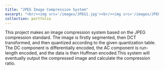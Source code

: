 ```yaml
---
title: "JPEG Image Compression System"
excerpt: "<br/><img src='/images/JPEG1.jpg'><br/><img src='/images/JPEG2.jpg'>"
collection: portfolio
---
```


This project makes an image compression system based on the JPEG compression standard. The image is firstly segmented, then DCT transformed, and then quantized according to the given quantization table. The DC component is differentially encoded, the AC component is run-length encoded, and the data is then Huffman encoded.This system will eventually output the compressed image and calculate the compression ratio.
